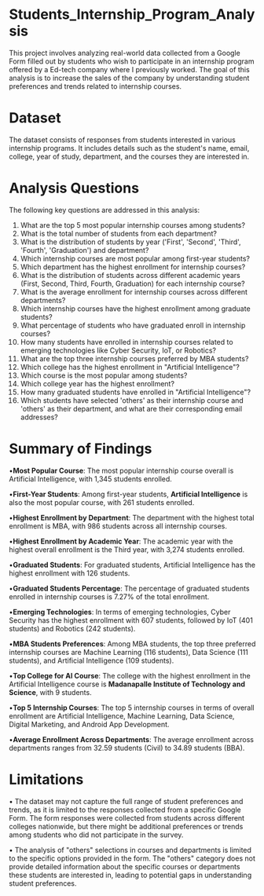 # Students_Internship_Program_Analysis

This project involves analyzing real-world data collected from a Google Form filled out by students who wish to participate in an internship program offered by a Ed-tech company where I previously worked. The goal of this analysis is to increase the sales of the company by understanding student preferences and trends related to internship courses.

# Dataset
The dataset consists of responses from students interested in various internship programs. It includes details such as the student's name, email, college, year of study, department, and the courses they are interested in.

# Analysis Questions
The following key questions are addressed in this analysis:

1.	What are the top 5 most popular internship courses among students?
2.	What is the total number of students from each department?
3.	What is the distribution of students by year ('First', 'Second', 'Third', 'Fourth', 'Graduation')  and department?
4.	Which internship courses are most popular among first-year students?
5.	Which department has the highest enrollment for internship courses?
6.	What is the distribution of students across different academic years (First, Second, Third, Fourth, Graduation) for each internship course?
7.	What is the average enrollment for internship courses across different departments?
8.	Which internship courses have the highest enrollment among graduate students?
9.	What percentage of students who have graduated enroll in internship courses?
10.	How many students have enrolled in internship courses related to emerging technologies like Cyber Security, IoT, or Robotics?
11.	What are the top three internship courses preferred by MBA students?
12.	Which college has the highest enrollment in "Artificial Intelligence"?
13.	Which course is the most popular among students?
14.	Which college year has the highest enrollment?
15.	How many graduated students have enrolled in "Artificial Intelligence"?
16.	Which students have selected 'others' as their internship course and 'others' as their department, and what are their corresponding email addresses?

# Summary of Findings
•**Most Popular Course**: The most popular internship course overall is Artificial Intelligence, with 1,345 students enrolled.

•**First-Year Students**: Among first-year students, **Artificial Intelligence** is also the most popular course, with 261 students enrolled.

•**Highest Enrollment by Department**: The department with the highest total enrollment is MBA, with 986 students across all internship courses.

•**Highest Enrollment by Academic Year**: The academic year with the highest overall enrollment is the Third year, with 3,274 students enrolled.

•**Graduated Students**: For graduated students, Artificial Intelligence has the highest enrollment with 126 students.

•**Graduated Students Percentage**: The percentage of graduated students enrolled in internship courses is 7.27% of the total enrollment.

•**Emerging Technologies**: In terms of emerging technologies, Cyber Security has the highest enrollment with 607 students, followed by IoT (401 students) and Robotics (242 students).

•**MBA Students Preferences**: Among MBA students, the top three preferred internship courses are Machine Learning (116 students), Data Science (111 students), and Artificial Intelligence (109 students).

•**Top College for AI Course**: The college with the highest enrollment in the Artificial Intelligence course is **Madanapalle Institute of Technology and Science**, with 9 students.

•**Top 5 Internship Courses**: The top 5 internship courses in terms of overall enrollment are Artificial Intelligence, Machine Learning, Data Science, Digital Marketing, and Android App Development.

•**Average Enrollment Across Departments**: The average enrollment across departments ranges from 32.59 students (Civil) to 34.89 students (BBA).

# Limitations

•	The dataset may not capture the full range of student preferences and trends, as it is limited to the responses collected from a specific Google Form. The form responses were collected from students across different colleges nationwide, but there might be additional preferences or trends among students who did not participate in the survey.

•	The analysis of "others" selections in courses and departments is limited to the specific options provided in the form. The "others" category does not provide detailed information about the specific courses or departments these students are interested in, leading to potential gaps in understanding student preferences.





